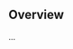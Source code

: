 <!-- Note: Please must use one of our issue templates to file an issue! 🛑 -->
<!-- 👉 https://github.com/JoshuaKGoldberg/create-typescript-app/issues/new/choose 👈 -->
<!-- **Issues that should have been filed with a template will be closed without action, and we will ask you to use a template.** -->

<!-- This blank issue template is only for issues that don't fit any of the templates. -->

## Overview

...

